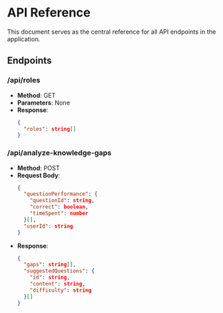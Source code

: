 # API Reference

This document serves as the central reference for all API endpoints in the application.

## Endpoints

### /api/roles
- **Method**: GET
- **Parameters**: None
- **Response**:
  ```json
  {
    "roles": string[]
  }
  ```

### /api/analyze-knowledge-gaps
- **Method**: POST
- **Request Body**:
  ```json
  {
    "questionPerformance": {
      "questionId": string,
      "correct": boolean,
      "timeSpent": number
    }[],
    "userId": string
  }
  ```
- **Response**:
  ```json
  {
    "gaps": string[],
    "suggestedQuestions": {
      "id": string,
      "content": string,
      "difficulty": string
    }[]
  }
  ```

<!-- API endpoints will be documented here following the template below:

### /api/endpoint
- **Method**: [GET/POST/PUT/DELETE]
- **Parameters**:
  - Query:
  - Body:
- **Response":
-->